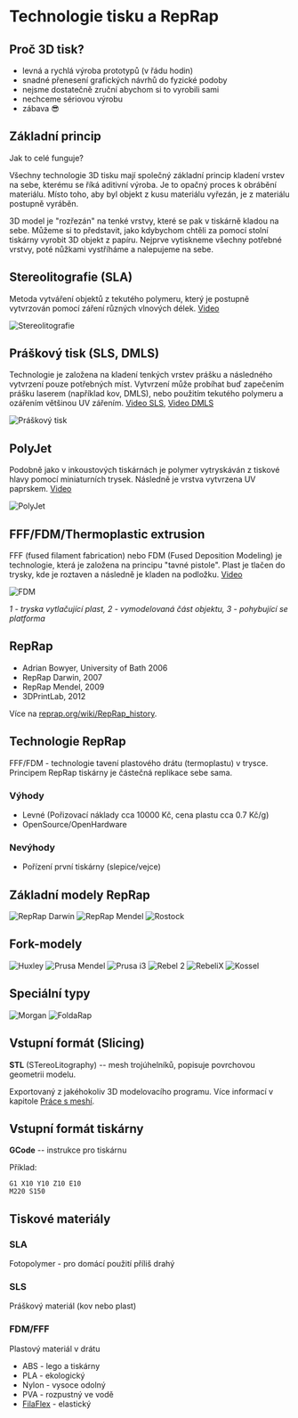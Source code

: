 Technologie tisku a RepRap
==========================

Proč 3D tisk?
-------------

-   levná a rychlá výroba prototypů (v řádu hodin)
-   snadné přenesení grafických návrhů do fyzické podoby
-   nejsme dostatečně zruční abychom si to vyrobili sami
-   nechceme sériovou výrobu
-   zábava 😎

Základní princip
----------------

Jak to celé funguje?

Všechny technologie 3D tisku mají společný základní princip kladení vrstev na 
sebe, kterému se říká aditivní výroba. Je to opačný proces k obrábění materiálu.
Místo toho, aby byl objekt z kusu materiálu vyřezán, je z materiálu 
postupně vyráběn.

3D model je "rozřezán" na tenké vrstvy, které se pak v tiskárně kladou na sebe. 
Můžeme si to představit, jako kdybychom chtěli za pomocí stolní tiskárny vyrobit
3D objekt z papíru. Nejprve vytiskneme všechny potřebné vrstvy, poté nůžkami 
vystříháme a nalepujeme na sebe.

Stereolitografie (SLA)
----------------------

Metoda vytváření objektů z tekutého polymeru, který je postupně vytvrzován 
pomocí záření různých vlnových délek. 
[Video](https://www.youtube.com/watch?v=NM55ct5KwiI)

![Stereolitografie](../images/stereolithography_apparatus.jpg)

Práškový tisk (SLS, DMLS)
------------------------

Technologie je založena na kladení tenkých vrstev prášku a následného vytvrzení 
pouze potřebných míst. Vytvrzení může probíhat buď zapečením prášku laserem 
(například kov, DMLS), nebo použitím tekutého polymeru a ozářením většinou 
UV zářením. [Video SLS](https://www.youtube.com/watch?v=9E5MfBAV_tA), 
[Video DMLS](https://www.youtube.com/watch?v=bgQvqVq-SQU)

![Práškový tisk](../images/sls.jpg)

PolyJet
-------

Podobně jako v inkoustových tiskárnách je polymer vytryskáván z tiskové hlavy 
pomocí miniaturních trysek. Následně je vrstva vytvrzena UV paprskem.
[Video](https://www.youtube.com/watch?v=ZjXh1RJfA34)

![PolyJet](../images/polyjet.jpg)

FFF/FDM/Thermoplastic extrusion
-------------------------------

FFF (fused filament fabrication) nebo FDM (Fused Deposition Modeling) je 
technologie, která je založena na principu "tavné pistole". Plast je tlačen do 
trysky, kde je roztaven a následně je kladen na podložku.
[Video](https://www.youtube.com/watch?v=WHO6G67GJbM)

![FDM](../images/reprap/fdm_by_zureks.png)

*1 - tryska vytlačující plast, 2 - vymodelovaná část objektu, 
3 - pohybující se platforma*

RepRap
------

-   Adrian Bowyer, University of Bath 2006
-   RepRap Darwin, 2007
-   RepRap Mendel, 2009
-   3DPrintLab, 2012

Více na [reprap.org/wiki/RepRap_history](http://reprap.org/wiki/RepRap_history).

Technologie RepRap
------------------

FFF/FDM - technologie tavení plastového drátu (termoplastu) v trysce. 
Principem RepRap tiskárny je částečná replikace sebe sama.

### Výhody

-   Levné (Pořizovací náklady cca 10000 Kč, cena plastu cca 0.7 Kč/g)
-   OpenSource/OpenHardware

### Nevýhody

-   Pořízení první tiskárny (slepice/vejce)

Základní modely RepRap
----------------------

![RepRap Darwin](../images/reprap/reprap_darwin.jpg)
![RepRap Mendel](../images/reprap/reprap_v2_mendel.jpg)
![Rostock](../images/reprap/rostock.jpg)

Fork-modely
-----------

![Huxley](../images/reprap/huxley.jpg)
![Prusa Mendel](../images/reprap/assembled-prusa-mendel.jpg)
![Prusa i3](../images/reprap/prusai3-metalframe.jpg)
![Rebel 2](../images/reprap/rebel2.jpg)
![RebeliX](../images/reprap/rebelix.jpg)
![Kossel](../images/reprap/kossels.jpeg)

Speciální typy
--------------

![Morgan](../images/reprap/morgan.jpg)
![FoldaRap](../images/reprap/foldarap.jpg)

Vstupní formát (Slicing)
------------------------

**STL** (STereoLitography) -- mesh trojúhelníků, popisuje povrchovou geometrii 
modelu.

Exportovaný z jakéhokoliv 3D modelovacího programu. Více informací v
kapitole [Práce s meshí](mesh.md).

Vstupní formát tiskárny
-----------------------

**GCode** -- instrukce pro tiskárnu 

Příklad:

```plain
G1 X10 Y10 Z10 E10
M220 S150 
```

Tiskové materiály
-----------------

### SLA

Fotopolymer - pro domácí použití příliš drahý

### SLS

Práškový materiál (kov nebo plast)

### FDM/FFF

Plastový materiál v drátu

-   ABS - lego a tiskárny
-   PLA - ekologický
-   Nylon - vysoce odolný
-   PVA - rozpustný ve vodě
-   [FilaFlex](https://www.youtube.com/watch?v=Vmb9iwFpaOs) - elastický
